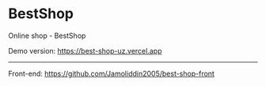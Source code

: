 # BestShop

Online shop - BestShop

Demo version: https://best-shop-uz.vercel.app
******************************
Front-end: https://github.com/Jamoliddin2005/best-shop-front
